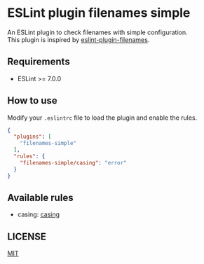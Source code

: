 # ESLint plugin filenames simple
An ESLint plugin to check filenames with simple configuration.  
This plugin is inspired by [eslint-plugin-filenames](https://github.com/selaux/eslint-plugin-filenames).

## Requirements
* ESLint >= 7.0.0

## How to use
Modify your `.eslintrc` file to load the plugin and enable the rules.

```json
{
  "plugins": [
    "filenames-simple"
  ],
  "rules": {
    "filenames-simple/casing": "error"
  }
}
```

## Available rules
* casing: [casing](./docs/rules/casing.md)

## LICENSE
[MIT](./LICENSE)

